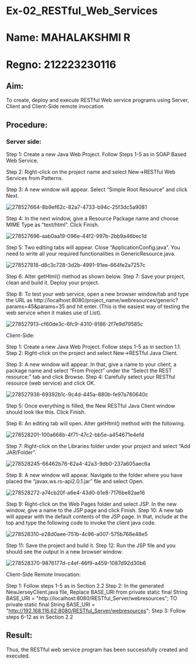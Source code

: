 # Ex-02_RESTful_Web_Services
# Name: MAHALAKSHMI R
# Regno: 212223230116
## Aim:

To create, deploy and execute RESTful Web service programs using Server, Client and Client-Side remote invocation
## Procedure:

### Server side:
Step 1: Create a new Java Web Project. Follow Steps 1-5 as in SOAP Based Web Service.


Step 2: Right-click on the project name and select New->RESTful Web Services from Patterns.




Step 3: A new window will appear. Select “Simple Root Resource” and click Next.

 ![278527664-8b9ef62c-82a7-4733-b94c-25f3dc5a9081](https://github.com/user-attachments/assets/7e957750-1235-4299-ae96-83b365fd734b)

 


Step 4: In the next window, give a Resource Package name and choose MIME Type as “text/html”. Click Finish.

![278527696-aab0aa19-096e-44f2-997b-2bb9a46bec1d](https://github.com/user-attachments/assets/be654b94-88c1-4bf5-af46-d5fce3a432f3)



Step 5: Two editing tabs will appear. Close “ApplicationConfig.java”. You need to write all your required functionalities in GenericResource.java.

![278527818-d8c3c728-3d2b-4991-91ee-664fe2a7257c](https://github.com/user-attachments/assets/2dd43d1e-f556-4dd7-b577-3162d395f472)

Step 6: Alter getHtml() method as shown below.
Step 7: Save your project, clean and build it. Deploy your project.
 

 


Step 8: To test your web service, open a new browser window/tab and type the URL as http://localhost:8080/project_name/webresources/generic?params=45&params=35 and hit enter. (This is the easiest way of testing the web service when it makes use of List).

![278527913-cf60de3c-6fc9-4310-9186-2f7e9d79585c](https://github.com/user-attachments/assets/210091f9-1502-4b24-90f3-b9443cd9863c)



Client-Side:


Step 1: Create a new Java Web Project. Follow steps 1-5 as in section 1.1.
Step 2: Right-click on the project and select New->RESTful Java Client.




Step 3: A new window will appear. In that, give a name to your client, a package name and select “From Project” under the “Select the REST resource:” tab and click Browse. Step 4: Carefully select your RESTful resource (web service) and click OK.
 
 ![278527936-69392b1c-9c4d-445a-880b-fe97a780640c](https://github.com/user-attachments/assets/4a9749cd-1280-4163-8570-25919504c09b)



Step 5: Once everything is filled, the New RESTful Java Client window should look like this. Click Finish.



Step 6: An editing tab will open. Alter getHtml() method with the following.
 
 
![278528201-100a668b-4f71-47c2-bb5e-a454671e4efd](https://github.com/user-attachments/assets/9520de48-f431-45bf-9498-5f69892c7422)


Step 7: Right-click on the Libraries folder under your project and select “Add JAR/Folder”.


![278528245-66462b76-62a4-42a3-9db0-237a605aec6a](https://github.com/user-attachments/assets/6a87d95f-0cd5-4cd0-8a77-8d4a2de002b4)


Step 8: A new window will appear. Navigate to the folder where you have placed the “javax.ws.rs-api2.0.1.jar” file and select Open.
 

 ![278528272-a74cb20f-a6e4-43d0-b1e8-7176be82ae16](https://github.com/user-attachments/assets/f6a60e73-240c-4826-a398-6862a432a00d)



Step 9: Right-click on the Web Pages folder and select JSP. In the new window, give a name to the JSP page and click Finish.
Step 10: A new tab will appear with the default contents of the JSP page. In that, include at the top and type the following code to invoke the client java code.

![278528310-e28d0aee-751b-4c96-a007-575b768e48e5](https://github.com/user-attachments/assets/cf8d290f-8ba9-48be-aef0-6c9b27021b48)

Step 11: Save the project and build it.
Step 12: Run the JSP file and you should see the output in a new browser window.
 
 
![278528370-9876177d-c4ef-46f9-a459-1087d92d30b6](https://github.com/user-attachments/assets/98170ec6-0c5e-436d-b5cf-92ae13b8a38d)


Client-Side Remote Invocation:


Step 1: Follow steps 1-5 as in Section 2.2
Step 2: In the generated NewJerseyClient.java file, Replace BASE_URI from private static final String BASE_URI = "http://localhost:8080/RESTful_Server/webresources"; TO private static final String BASE_URI = "http://192.168.116.62:8080/RESTful_Server/webresources";
Step 3: Follow steps 6-12 as in Section 2.2


## Result:
 Thus, the RESTful web service program has been successfully created and executed.
